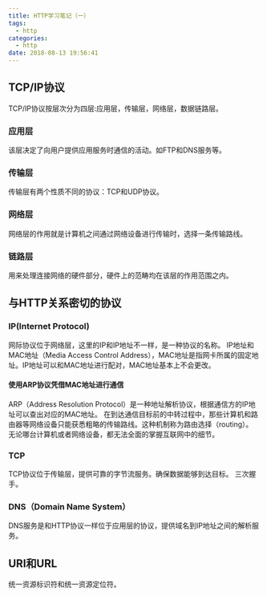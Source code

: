 ```yaml
---
title: HTTP学习笔记（一）
tags:
  - http
categories:
  - http
date: 2018-08-13 19:56:41
---
```


## TCP/IP协议
TCP/IP协议按层次分为四层:应用层，传输层，网络层，数据链路层。
<!-- more -->
### 应用层
该层决定了向用户提供应用服务时通信的活动。如FTP和DNS服务等。

### 传输层
传输层有两个性质不同的协议：TCP和UDP协议。

### 网络层

网络层的作用就是计算机之间通过网络设备进行传输时，选择一条传输路线。
### 链路层
用来处理连接网络的硬件部分，硬件上的范畴均在该层的作用范围之内。

## 与HTTP关系密切的协议

### IP(Internet Protocol)

网际协议位于网络层，这里的IP和IP地址不一样，是一种协议的名称。
IP地址和MAC地址（Media Access Control Address），MAC地址是指网卡所属的固定地址。IP地址可以和MAC地址进行配对，MAC地址基本上不会更改。
#### 使用ARP协议凭借MAC地址进行通信

ARP（Address Resolution Protocol）是一种地址解析协议，根据通信方的IP地址可以查出对应的MAC地址。
在到达通信目标前的中转过程中，那些计算机和路由器等网络设备只能获悉粗略的传输路线。这种机制称为路由选择（routing）。
无论哪台计算机或者网络设备，都无法全面的掌握互联网中的细节。


### TCP
TCP协议位于传输层，提供可靠的字节流服务。确保数据能够到达目标。
三次握手。
### DNS（Domain Name System）
DNS服务是和HTTP协议一样位于应用层的协议，提供域名到IP地址之间的解析服务。

## URI和URL

统一资源标识符和统一资源定位符。





